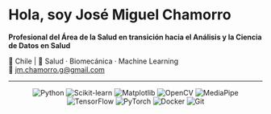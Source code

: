 # Hola, soy José Miguel Chamorro  

**Profesional del Área de la Salud en transición hacia el Análisis y la Ciencia de Datos en Salud**  

📍 Chile | 💼 Salud · Biomecánica · Machine Learning  
📧 jm.chamorro.g@gmail.com  

---
<p align="center">
  <img alt="Python" src="https://img.shields.io/badge/-Python-3776AB?style=flat&logo=python&logoColor=white" />
  <img alt="Scikit-learn" src="https://img.shields.io/badge/-Scikit--learn-F7931E?style=flat&logo=scikitlearn&logoColor=white" />
  <img alt="Matplotlib" src="https://img.shields.io/badge/-Matplotlib-11557C?style=flat&logo=matplotlib&logoColor=white" />
  <img alt="OpenCV" src="https://img.shields.io/badge/-OpenCV-5C3EE8?style=flat&logo=opencv&logoColor=white" />
  <img alt="MediaPipe" src="https://img.shields.io/badge/-MediaPipe-000000?style=flat&logo=mediapipe&logoColor=white" />
  <img alt="TensorFlow" src="https://img.shields.io/badge/-TensorFlow-FF6F00?style=flat&logo=tensorflow&logoColor=white" />
  <img alt="PyTorch" src="https://img.shields.io/badge/-PyTorch-EE4C2C?style=flat&logo=pytorch&logoColor=white" />
  <img alt="Docker" src="https://img.shields.io/badge/-Docker-2496ED?style=flat&logo=docker&logoColor=white" />
  <img alt="Git" src="https://img.shields.io/badge/-Git-F05032?style=flat&logo=git&logoColor=white" />
</p>
